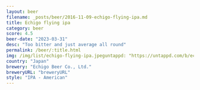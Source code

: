 ```yaml
---
layout: beer
filename: _posts/beer/2016-11-09-echigo-flying-ipa.md
title: Echigo flying ipa
category: beer
score: 4.5
beer-date: "2023-03-31"
desc: "Too bitter and just average all round"
permalink: /beer/:title.html
img: /img/list/echigo-flying-ipa.jpeguntappd: "https://untappd.com/b/echigo-beer-co---ltd--flying-ipa/1652077"
country: "Japan"
brewery: "Echigo Beer Co., Ltd."
breweryURL: "breweryURL"
style: "IPA - American"
---
```

